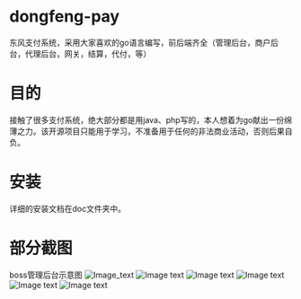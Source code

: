 # dongfeng-pay
东风支付系统，采用大家喜欢的go语言编写，前后端齐全（管理后台，商户后台，代理后台，网关，结算，代付，等）
# 目的
接触了很多支付系统，绝大部分都是用java、php写的，本人想着为go献出一份绵薄之力。该开源项目只能用于学习，不准备用于任何的非法商业活动，否则后果自负。
# 安装
详细的安装文档在doc文件夹中。
# 部分截图
boss管理后台示意图
![Image_text](https://github.com/kongyuebin1/dongfeng-pay/blob/master/doc/boss1.png)
![Image text](https://github.com/kongyuebin1/dongfeng-pay/blob/master/doc/boss1.png)
![Image text](https://github.com/kongyuebin1/dongfeng-pay/blob/master/doc/boss1.png)
![Image text](https://github.com/kongyuebin1/dongfeng-pay/blob/master/doc/boss1.png)
![Image text](https://github.com/kongyuebin1/dongfeng-pay/blob/master/doc/boss1.png)
![Image text](https://github.com/kongyuebin1/dongfeng-pay/blob/master/doc/boss1.png)
